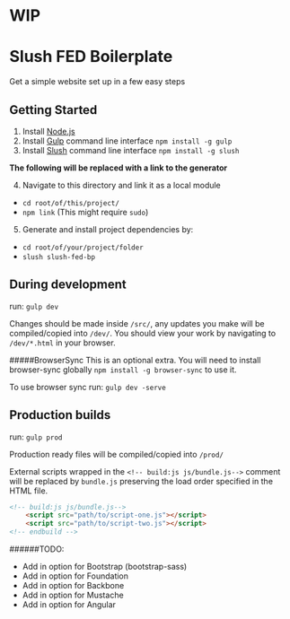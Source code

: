 # WIP
# Slush FED Boilerplate
Get a simple website set up in a few easy steps

## Getting Started

1. Install [Node.js](http://nodejs.org/)
2. Install [Gulp](http://gulpjs.com/) command line interface `npm install -g gulp`
3. Install [Slush](http://gulpjs.com/) command line interface `npm install -g slush`

__The following will be replaced with a link to the generator__

4. Navigate to this directory and link it as a local module
  * `cd root/of/this/project/`
  * `npm link` (This might require `sudo`)

5. Generate and install project dependencies by:
  * `cd root/of/your/project/folder`
  * `slush slush-fed-bp`

## During development
run: `gulp dev`

Changes should be made inside `/src/`, any updates you make will be compiled/copied into `/dev/`. You should view your work by navigating to `/dev/*.html` in your browser.

#####BrowserSync
This is an optional extra. You will need to install browser-sync globally `npm install -g browser-sync` to use it.

To use browser sync run: `gulp dev -serve`

## Production builds
run: `gulp prod`

Production ready files will be compiled/copied into `/prod/`

External scripts wrapped in the `<!-- build:js js/bundle.js-->` comment will be replaced by `bundle.js` preserving the load order specified in the HTML file.
````html
<!-- build:js js/bundle.js-->
	<script src="path/to/script-one.js"></script>
	<script src="path/to/script-two.js"></script>
<!-- endbuild -->
````

######TODO:
* Add in option for Bootstrap (bootstrap-sass)
* Add in option for Foundation
* Add in option for Backbone
* Add in option for Mustache
* Add in option for Angular
